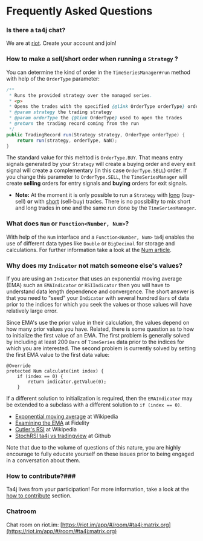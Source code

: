# Frequently Asked Questions
### Is there a ta4j chat?
We are at [riot](https://riot.im/app/#/room/#ta4j:matrix.org). Create your account and join!

### How to make a sell/short order when running a `Strategy` ? ###
You can determine the kind of order in the `TimeSeriesManager#run` method with help of the `OrderType` parameter:

```java
/**
 * Runs the provided strategy over the managed series.
 * <p>
 * Opens the trades with the specified {@link OrderType orderType} order.
 * @param strategy the trading strategy
 * @param orderType the {@link OrderType} used to open the trades
 * @return the trading record coming from the run
 */
public TradingRecord run(Strategy strategy, OrderType orderType) {
    return run(strategy, orderType, NaN);
}
```
The standard value for this mehtod is `OrderType.BUY`. That means entry signals generated by your `Strategy` will create a buying order and every exit signal will create a complementary (in this case `OrderType.SELL`) order. If you change this parameter to `OrderType.SELL`, the `TimeSeriesManager` will create **selling** orders for entry signals and **buying** orders for exit signals.
* **Note:** At the moment it is only possible to run a `Strategy` with [long](https://www.investopedia.com/terms/l/long.asp) (buy-sell) **or** with [short](https://www.investopedia.com/terms/s/short.asp) (sell-buy) trades. There is no possibility to mix short and long trades in one and the same run done by the `TimeSeriesManager`.

### What does `Num` or `Function<Number, Num>`?
With help of the `Num` interface and a `Function<Number, Num>` ta4j enables the use of different data types like `Double` or `BigDecimal` for storage and calculations. For further information take a look at the [Num article](Num.html).

### Why does my `Indicator` not match someone else's values? ##

If you are using an `Indicator` that uses an exponential moving average (EMA) such as `EMAIndicator` or `RSIIndicator` then you will have to understand data length dependence and convergence.  The short answer is that you need to "seed" your `Indicator` with several hundred `Bars` of data prior to the indices for which you seek the values or those values will have relatively large error.

Since EMA's use the prior value in their calculation, the values depend on how many prior values you have.  Related, there is some question as to how to initialize the first value of an EMA.  The first problem is generally solved by including at least 200 `Bars` of `TimeSeries` data prior to the indices for which you are interested.  The second problem is currently solved by setting the first EMA value to the first data value:
```
@Override
protected Num calculate(int index) {
    if (index == 0) {
        return indicator.getValue(0);
    }
```
If a different solution to initialization is required, then the `EMAIndicator` may be extended to a subclass with a different solution to `if (index == 0)`.

* [Exponential moving average](https://en.wikipedia.org/wiki/Moving_average#Exponential_moving_average) at Wikipedia
* [Examining the EMA](https://www.fidelity.com/bin-public/060_www_fidelity_com/documents/ExaminingEMA.pdf) at Fidelity
* [Cutler's RSI](https://en.wikipedia.org/wiki/Relative_strength_index#Cutler's_RSI) at Wikipedia
* [StochRSI ta4j vs tradingview](https://github.com/ta4j/ta4j/issues/147#issuecomment-364556354) at Github

Note that due to the volume of questions of this nature, you are highly encourage to fully educate yourself on these issues prior to being engaged in a conversation about them.

### How to contribute?###

Ta4j lives from your participation! For more information, take a look at the [how to contribute](How-to-contribute.html) section.

### Chatroom

Chat room on riot.im:
[https://riot.im/app/#/room/#ta4j:matrix.org](https://riot.im/app/#/room/#ta4j:matrix.org)

